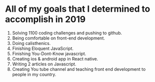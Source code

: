 # All of my goals that I determined to accomplish in 2019

1. Solving 1100 coding challenges and pushing to github.
2. Being comfortable on front-end development.
3. Doing calisthenics.
4. Finishing Eloquent JavaScript.
5. Finishing You-Dont-Know javascript.
6. Creating ios & android app in React native.
7. Writing 2 articles on Javascript.
8. Creating You tube channel and teaching front end development to people in my country.
